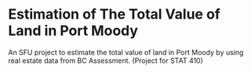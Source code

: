# Estimation of The Total Value of Land in Port Moody
An SFU project to estimate the total value of land in Port Moody by using real estate data from BC Assessment.
(Project for STAT 410)
